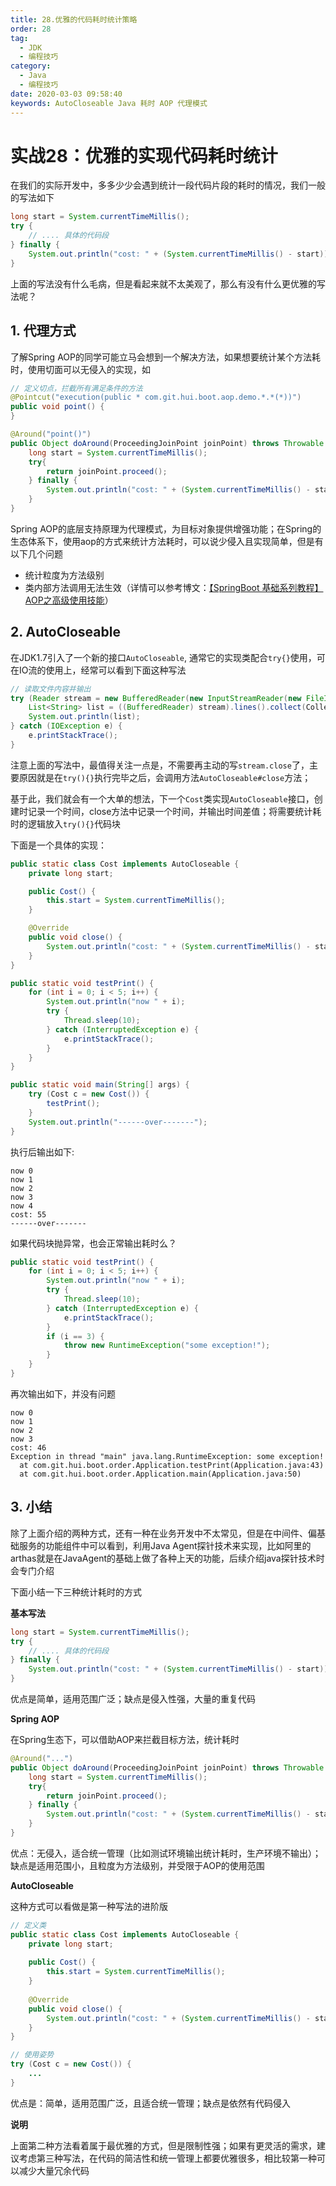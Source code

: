 ```yaml
---
title: 28.优雅的代码耗时统计策略
order: 28
tag:
  - JDK
  - 编程技巧
category:
  - Java
  - 编程技巧
date: 2020-03-03 09:58:40
keywords: AutoCloseable Java 耗时 AOP 代理模式
---
```


# 实战28：优雅的实现代码耗时统计

在我们的实际开发中，多多少少会遇到统计一段代码片段的耗时的情况，我们一般的写法如下

```java
long start = System.currentTimeMillis();
try {
    // .... 具体的代码段
} finally {
    System.out.println("cost: " + (System.currentTimeMillis() - start));
}
```

上面的写法没有什么毛病，但是看起来就不太美观了，那么有没有什么更优雅的写法呢？

<!-- more -->

## 1. 代理方式

了解Spring AOP的同学可能立马会想到一个解决方法，如果想要统计某个方法耗时，使用切面可以无侵入的实现，如

```java
// 定义切点，拦截所有满足条件的方法
@Pointcut("execution(public * com.git.hui.boot.aop.demo.*.*(*))")
public void point() {
}

@Around("point()")
public Object doAround(ProceedingJoinPoint joinPoint) throws Throwable {
    long start = System.currentTimeMillis();
    try{
        return joinPoint.proceed();
    } finally {
        System.out.println("cost: " + (System.currentTimeMillis() - start));
    }
}
```

Spring AOP的底层支持原理为代理模式，为目标对象提供增强功能；在Spring的生态体系下，使用aop的方式来统计方法耗时，可以说少侵入且实现简单，但是有以下几个问题

- 统计粒度为方法级别
- 类内部方法调用无法生效（详情可以参考博文：[【SpringBoot 基础系列教程】AOP之高级使用技能](http://spring.hhui.top/spring-blog/2019/03/02/190302-SpringBoot%E5%9F%BA%E7%A1%80%E7%AF%87AOP%E4%B9%8B%E9%AB%98%E7%BA%A7%E4%BD%BF%E7%94%A8%E6%8A%80%E8%83%BD/)）

## 2. AutoCloseable

在JDK1.7引入了一个新的接口`AutoCloseable`, 通常它的实现类配合`try{}`使用，可在IO流的使用上，经常可以看到下面这种写法

```java
// 读取文件内容并输出
try (Reader stream = new BufferedReader(new InputStreamReader(new FileInputStream("/tmp")))) {
    List<String> list = ((BufferedReader) stream).lines().collect(Collectors.toList());
    System.out.println(list);
} catch (IOException e) {
    e.printStackTrace();
}
```

注意上面的写法中，最值得关注一点是，不需要再主动的写`stream.close`了，主要原因就是在`try(){}`执行完毕之后，会调用方法`AutoCloseable#close`方法；

基于此，我们就会有一个大单的想法，下一个`Cost`类实现`AutoCloseable`接口，创建时记录一个时间，close方法中记录一个时间，并输出时间差值；将需要统计耗时的逻辑放入`try(){}`代码块

下面是一个具体的实现：

```java
public static class Cost implements AutoCloseable {
    private long start;

    public Cost() {
        this.start = System.currentTimeMillis();
    }

    @Override
    public void close() {
        System.out.println("cost: " + (System.currentTimeMillis() - start));
    }
}

public static void testPrint() {
    for (int i = 0; i < 5; i++) {
        System.out.println("now " + i);
        try {
            Thread.sleep(10);
        } catch (InterruptedException e) {
            e.printStackTrace();
        }
    }
}

public static void main(String[] args) {
    try (Cost c = new Cost()) {
        testPrint();
    }
    System.out.println("------over-------");
}
```

执行后输出如下:

```
now 0
now 1
now 2
now 3
now 4
cost: 55
------over-------
```

如果代码块抛异常，也会正常输出耗时么？

```java
public static void testPrint() {
    for (int i = 0; i < 5; i++) {
        System.out.println("now " + i);
        try {
            Thread.sleep(10);
        } catch (InterruptedException e) {
            e.printStackTrace();
        }
        if (i == 3) {
            throw new RuntimeException("some exception!");
        }
    }
}
```

再次输出如下，并没有问题

```
now 0
now 1
now 2
now 3
cost: 46
Exception in thread "main" java.lang.RuntimeException: some exception!
  at com.git.hui.boot.order.Application.testPrint(Application.java:43)
  at com.git.hui.boot.order.Application.main(Application.java:50)
```

## 3. 小结

除了上面介绍的两种方式，还有一种在业务开发中不太常见，但是在中间件、偏基础服务的功能组件中可以看到，利用Java Agent探针技术来实现，比如阿里的arthas就是在JavaAgent的基础上做了各种上天的功能，后续介绍java探针技术时会专门介绍

下面小结一下三种统计耗时的方式

**基本写法**

```java
long start = System.currentTimeMillis();
try {
    // .... 具体的代码段
} finally {
    System.out.println("cost: " + (System.currentTimeMillis() - start));
}
```

优点是简单，适用范围广泛；缺点是侵入性强，大量的重复代码


**Spring AOP**

在Spring生态下，可以借助AOP来拦截目标方法，统计耗时

```java
@Around("...")
public Object doAround(ProceedingJoinPoint joinPoint) throws Throwable {
    long start = System.currentTimeMillis();
    try{
        return joinPoint.proceed();
    } finally {
        System.out.println("cost: " + (System.currentTimeMillis() - start));
    }
}
```

优点：无侵入，适合统一管理（比如测试环境输出统计耗时，生产环境不输出）；缺点是适用范围小，且粒度为方法级别，并受限于AOP的使用范围

**AutoCloseable**

这种方式可以看做是第一种写法的进阶版

```java
// 定义类
public static class Cost implements AutoCloseable {
    private long start;
  
    public Cost() {
        this.start = System.currentTimeMillis();
    }
  
    @Override
    public void close() {
        System.out.println("cost: " + (System.currentTimeMillis() - start));
    }
}

// 使用姿势
try (Cost c = new Cost()) {
    ...
}
```

优点是：简单，适用范围广泛，且适合统一管理；缺点是依然有代码侵入


**说明**

上面第二种方法看着属于最优雅的方式，但是限制性强；如果有更灵活的需求，建议考虑第三种写法，在代码的简洁性和统一管理上都要优雅很多，相比较第一种可以减少大量冗余代码


